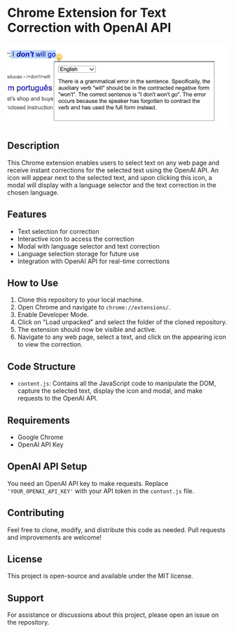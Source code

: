 # Chrome Extension for Text Correction with OpenAI API

![](./usage.png)
## Description

This Chrome extension enables users to select text on any web page and receive instant corrections for the selected text using the OpenAI API. An icon will appear next to the selected text, and upon clicking this icon, a modal will display with a language selector and the text correction in the chosen language.

## Features

- Text selection for correction
- Interactive icon to access the correction
- Modal with language selector and text correction
- Language selection storage for future use
- Integration with OpenAI API for real-time corrections

## How to Use

1. Clone this repository to your local machine.
2. Open Chrome and navigate to `chrome://extensions/`.
3. Enable Developer Mode.
4. Click on "Load unpacked" and select the folder of the cloned repository.
5. The extension should now be visible and active.
6. Navigate to any web page, select a text, and click on the appearing icon to view the correction.

## Code Structure

- `content.js`: Contains all the JavaScript code to manipulate the DOM, capture the selected text, display the icon and modal, and make requests to the OpenAI API.

## Requirements

- Google Chrome
- OpenAI API Key

## OpenAI API Setup

You need an OpenAI API key to make requests. Replace `'YOUR_OPENAI_API_KEY'` with your API token in the `content.js` file.

## Contributing

Feel free to clone, modify, and distribute this code as needed. Pull requests and improvements are welcome!

## License

This project is open-source and available under the MIT license.

## Support

For assistance or discussions about this project, please open an issue on the repository.
